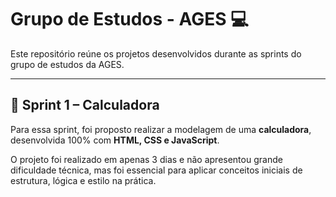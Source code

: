 # Grupo de Estudos - AGES 💻

Este repositório reúne os projetos desenvolvidos durante as sprints do grupo de estudos da AGES.

---

## 🧠 Sprint 1 – Calculadora

Para essa sprint, foi proposto realizar a modelagem de uma **calculadora**, desenvolvida 100% com **HTML, CSS e JavaScript**.

O projeto foi realizado em apenas 3 dias e não apresentou grande dificuldade técnica, mas foi essencial para aplicar conceitos iniciais de estrutura, lógica e estilo na prática.
